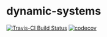 # dynamic-systems
[![Travis-CI Build Status](https://travis-ci.com/Shihao-Yang/dynamic-systems.svg?token=zsECgNMyrthwbokp6yPB&branch=master)](https://travis-ci.com/Shihao-Yang/dynamic-systems)
[![codecov](https://codecov.io/gh/Shihao-Yang/dynamic-systems/branch/master/graph/badge.svg?token=Sr7hFVaajH)](https://codecov.io/gh/Shihao-Yang/dynamic-systems)